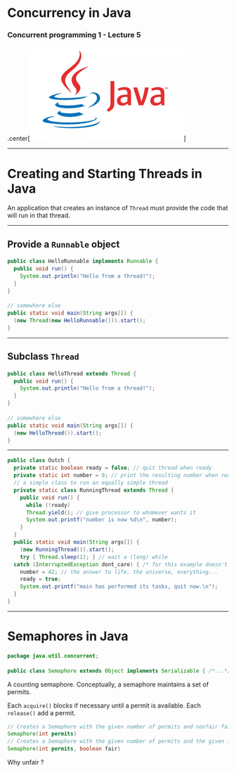# Concurrency in Java

### Concurrent programming 1 - Lecture 5

.center[<img src="img/java.png" width="350"/>]

---
# Creating and Starting Threads in Java

An application that creates an instance of `Thread` must provide the code that will run in that thread.

---
## Provide a `Runnable` object

```java
public class HelloRunnable implements Runnable {
  public void run() {
    System.out.println("Hello from a thread!");
  }
}

// somewhere else
public static void main(String args[]) {
  (new Thread(new HelloRunnable())).start();
}
```

---
## Subclass `Thread`

```java
public class HelloThread extends Thread {
  public void run() {
    System.out.println("Hello from a thread!");
  }
}

// somewhere else
public static void main(String args[]) {
  (new HelloThread()).start();
}
```

---

```java
public class Outch {
  private static boolean ready = false; // quit thread when ready
  private static int number = 0; // print the resulting number when ready
  // a simple class to run an equally simple thread
  private static class RunningThread extends Thread {
    public void run() {
      while (!ready)
      Thread.yield(); // give processor to whomever wants it
      System.out.printf("number is now %d\n", number);
    }
  }
  public static void main(String args[]) {
    (new RunningThread()).start();
    try { Thread.sleep(1); } // wait a (long) while
  catch (InterruptedException dont_care) { /* for this example doesn't matter */ }
    number = 42; // the answer to life, the universe, everything...
    ready = true;
    System.out.printf("main has performed its tasks, quit now.\n");
  }
}
```

---
# Semaphores in Java
```java
package java.util.concurrent;

public class Semaphore extends Object implements Serializable { /*...*/ }
```

A counting semaphore. Conceptually, a semaphore maintains a set of permits.

Each `acquire()` blocks if necessary until a permit is available. Each `release()` add
a permit.

```java
// Creates a Semaphore with the given number of permits and nonfair fairness setting.
Semaphore(int permits)
// Creates a Semaphore with the given number of permits and the given fairness setting.
Semaphore(int permits, boolean fair)
```

Why unfair ?

